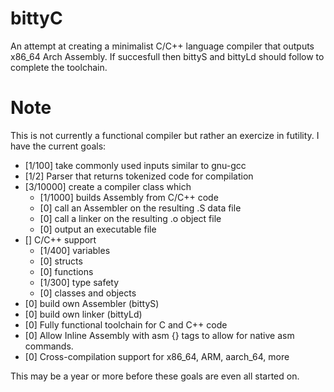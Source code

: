 # bittyC
An attempt at creating a minimalist C/C++ language compiler that outputs x86_64 Arch Assembly. If succesfull then bittyS and bittyLd should follow to complete the toolchain.

# Note
This is not currently a functional compiler but rather an exercize in futility. I have the current goals:
+ \[1/100\] take commonly used inputs similar to gnu-gcc
+ \[1/2\] Parser that returns tokenized code for compilation
+ \[3/10000\] create a compiler class which
	+ \[1/1000\] builds Assembly from C/C++ code
	+ \[0\] call an Assembler on the resulting .S data file
	+ \[0\] call a linker on the resulting .o object file
	+ \[0\] output an executable file
+ \[\] C/C++ support
	+ \[1/400\] variables
	+ \[0\] structs
	+ \[0\] functions
	+ \[1/300\] type safety
	+ \[0\] classes and objects
+ \[0\] build own Assembler (bittyS)
+ \[0\] build own linker (bittyLd)
+ \[0\] Fully functional toolchain for C and C++ code
+ \[0\] Allow Inline Assembly with asm {} tags to allow for native asm commands. 
+ \[0\] Cross-compilation support for x86_64, ARM, aarch_64, more

This may be a year or more before these goals are even all started on.

